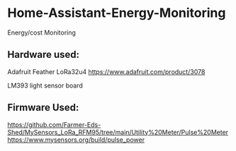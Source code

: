 # Home-Assistant-Energy-Monitoring
Energy/cost Monitoring


## Hardware used:
Adafruit Feather LoRa32u4
https://www.adafruit.com/product/3078

LM393 light sensor board

## Firmware Used:
https://github.com/Farmer-Eds-Shed/MySensors_LoRa_RFM95/tree/main/Utility%20Meter/Pulse%20Meter
https://www.mysensors.org/build/pulse_power
